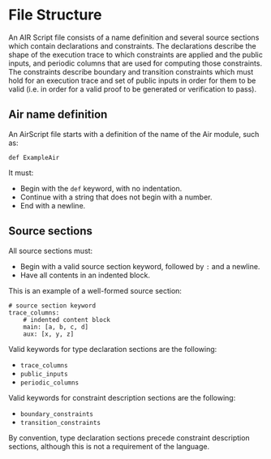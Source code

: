 # File Structure

An AIR Script file consists of a name definition and several source sections which contain declarations and constraints. The declarations describe the shape of the execution trace to which constraints are applied and the public inputs, and periodic columns that are used for computing those constraints. The constraints describe boundary and transition constraints which must hold for an execution trace and set of public inputs in order for them to be valid (i.e. in order for a valid proof to be generated or verification to pass).

## Air name definition

An AirScript file starts with a definition of the name of the Air module, such as:

```
def ExampleAir
```

It must:

- Begin with the `def` keyword, with no indentation.
- Continue with a string that does not begin with a number.
- End with a newline.

## Source sections

All source sections must:

- Begin with a valid source section keyword, followed by `:` and a newline.
- Have all contents in an indented block.

This is an example of a well-formed source section:

```
# source section keyword
trace_columns:
    # indented content block
    main: [a, b, c, d]
    aux: [x, y, z]
```

Valid keywords for type declaration sections are the following:

- `trace_columns`
- `public_inputs`
- `periodic_columns`

Valid keywords for constraint description sections are the following:

- `boundary_constraints`
- `transition_constraints`

By convention, type declaration sections precede constraint description sections, although this is not a requirement of the language.
